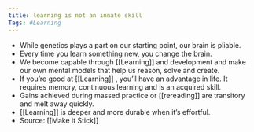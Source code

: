 ```yaml
---
title: learning is not an innate skill
Tags: #Learning
---
```


- While genetics plays a part on our starting point, our brain is pliable.
- Every time you learn something new, you change the brain.
- We become capable through [[Learning]] and development and make our own mental models that help us reason, solve and create.
- If you’re good at [[Learning]] , you’ll have an advantage in life. It requires memory, continuous learning and is an acquired skill.
- Gains achieved during massed practice or [[rereading]] are transitory and melt away quickly.
- [[Learning]] is deeper and more durable when it’s effortful.
- Source: [[Make it Stick]]